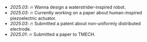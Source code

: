 - *2025.03*: 🔥 Wanna design a waterstrider-inspired robot.
- *2025.03*: 🔥 Currently working on a paper about human-inspired piezoelectric actuator.
- *2025.03*: 🔥 Submitted a patent about non-uniformly distributed electrode.
- *2025.01*: 🔥 Submitted a paper to TMECH.

